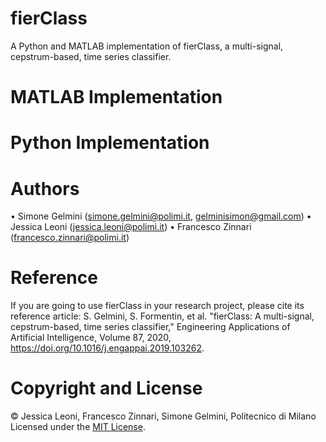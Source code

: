 # fierClass
A Python and MATLAB implementation of fierClass, a multi-signal, cepstrum-based, time series classifier.

# MATLAB Implementation


# Python Implementation

# Authors
• Simone Gelmini (simone.gelmini@polimi.it, gelminisimon@gmail.com)
• Jessica Leoni (jessica.leoni@polimi.it)
• Francesco Zinnari (francesco.zinnari@polimi.it)

# Reference
If you are going to use fierClass in your research project, please cite its reference article: S. Gelmini, S. Formentin, et al. "fierClass: A multi-signal, cepstrum-based, time series classifier," Engineering Applications of Artificial Intelligence, Volume 87, 2020, https://doi.org/10.1016/j.engappai.2019.103262.

# Copyright and License
© Jessica Leoni, Francesco Zinnari, Simone Gelmini, Politecnico di Milano
Licensed under the [MIT License](LICENSE).
